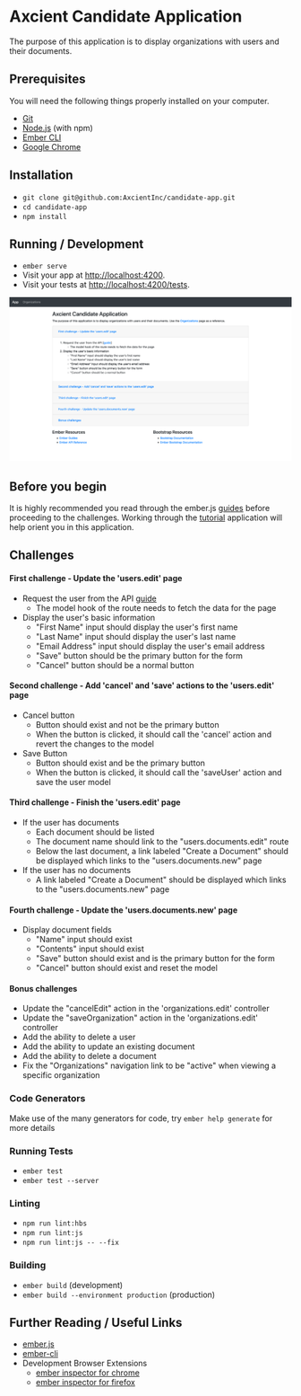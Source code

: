# Axcient Candidate Application

The purpose of this application is to display organizations with users and their documents.

## Prerequisites

You will need the following things properly installed on your computer.

* [Git](https://git-scm.com/)
* [Node.js](https://nodejs.org/) (with npm)
* [Ember CLI](https://ember-cli.com/)
* [Google Chrome](https://google.com/chrome/)

## Installation

* `git clone git@github.com:AxcientInc/candidate-app.git`
* `cd candidate-app`
* `npm install`

## Running / Development

* `ember serve`
* Visit your app at [http://localhost:4200](http://localhost:4200).
* Visit your tests at [http://localhost:4200/tests](http://localhost:4200/tests).

![Landing Page](/public/assets/landing-page.png)

## Before you begin

It is highly recommended you read through the ember.js [guides](https://guides.emberjs.com/release/) before proceeding to the challenges. Working through the [tutorial](https://guides.emberjs.com/release/tutorial/ember-cli/) application will help orient you in this application.

## Challenges

#### First challenge - Update the 'users.edit' page

* Request the user from the API [guide](https://guides.emberjs.com/release/models/finding-records/#toc_retrieving-a-single-record)
  - The model hook of the route needs to fetch the data for the page
* Display the user's basic information
  - "First Name" input should display the user's first name
  - "Last Name" input should display the user's last name
  - "Email Address" input should display the user's email address
  - "Save" button should be the primary button for the form
  - "Cancel" button should be a normal button

#### Second challenge - Add 'cancel' and 'save' actions to the 'users.edit' page

* Cancel button
  - Button should exist and not be the primary button
  - When the button is clicked, it should call the 'cancel' action and revert the changes to the model
* Save Button
  - Button should exist and be the primary button
  - When the button is clicked, it should call the 'saveUser' action and save the user model

#### Third challenge - Finish the 'users.edit' page

* If the user has documents
  - Each document should be listed
  - The document name should link to the "users.documents.edit" route
  - Below the last document, a link labeled "Create a Document" should be displayed which links to the "users.documents.new" page
* If the user has no documents
  - A link labeled "Create a Document" should be displayed which links to the "users.documents.new" page

#### Fourth challenge - Update the 'users.documents.new' page

* Display document fields
  - "Name" input should exist
  - "Contents" input should exist
  - "Save" button should exist and is the primary button for the form
  - "Cancel" button should exist and reset the model

#### Bonus challenges

* Update the "cancelEdit" action in the 'organizations.edit' controller
* Update the "saveOrganization" action in the 'organizations.edit' controller
* Add the ability to delete a user
* Add the ability to update an existing document
* Add the ability to delete a document
* Fix the "Organizations" navigation link to be "active" when viewing a specific organization

### Code Generators

Make use of the many generators for code, try `ember help generate` for more details

### Running Tests

* `ember test`
* `ember test --server`

### Linting

* `npm run lint:hbs`
* `npm run lint:js`
* `npm run lint:js -- --fix`

### Building

* `ember build` (development)
* `ember build --environment production` (production)

## Further Reading / Useful Links

* [ember.js](https://emberjs.com/)
* [ember-cli](https://ember-cli.com/)
* Development Browser Extensions
  * [ember inspector for chrome](https://chrome.google.com/webstore/detail/ember-inspector/bmdblncegkenkacieihfhpjfppoconhi)
  * [ember inspector for firefox](https://addons.mozilla.org/en-US/firefox/addon/ember-inspector/)
